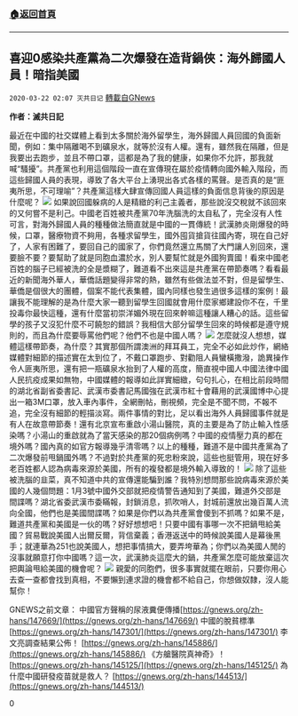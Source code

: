 ###  [:house:返回首頁](https://github.com/ourhimalayas/txt)
---

## 喜迎0感染共產黨為二次爆發在造背鍋俠：海外歸國人員！暗指美國
`2020-03-22 02:07 灭共日记` [轉載自GNews](https://gnews.org/zh-hant/148392/)

**作者：滅共日記**

最近在中國的社交媒體上看到太多關於海外留學生，海外歸國人員回國的負面新聞，例如：集中隔離喝不到礦泉水，就等於沒有人權。還有，雖然我在隔離，但是我要出去跑步，並且不帶口罩，這都是為了我的健康，如果你不允許，那我就喊“騷擾”。共產黨也利用這個階段一直在宣傳現在屬於疫情轉向國外輸入階段，而這些歸國人員的表現，導致了各大平台上湧現出各式各樣的罵聲。是否真的是“匪夷所思，不可理喻”？共產黨這樣大肆宣傳回國人員這樣的負面信息背後的原因是什麼呢？
![](https://s3-ap-northeast-1.amazonaws.com/news.guo.offload.media/wp-content/uploads/2020/03/22020307/1-1-39.jpg)
如果說回國躲病的人是精緻的利己主義者，那些說沒交稅就不該回來的又何嘗不是利己。中國老百姓被共產黨70年洗腦洗的太自私了，完全沒有人性可言，對海外歸國人員的種種做法簡直就是中國的一貫傳統！武漢肺炎剛爆發的時候，口罩，醫療物資不夠用，各種求留學生，國外囤貨搶貨往國內寄，現在自己好了，人家有困難了，要回自己的國家了，你們竟然還立馬關了大門讓人別回來，還要臉不要？要幫助了就是同胞血濃於水，別人要幫忙就是外國狗賣國！看來中國老百姓的腦子已經被洗的全是漿糊了，難道看不出來這是共產黨在帶節奏嗎？看看最近的新聞海外華人，華僑話題變得非常的熱，雖然有些做法並不對，但是留學生、華僑是個很大的團體，個案不能代表集體，國內同樣也發生過很多這樣的案例！最讓我不能理解的是為什麼大家一聽到留學生回國就會用什麼家鄉建設你不在，千里投毒你最快這種，還有什麼當初崇洋媚外現在回來幹嘛這種讓人糟心的話。這些留學的孩子又沒犯什麼不可饒恕的錯誤？我相信大部分留學生回來的時候都是遵守規則的，而且為什麼要辱罵他們呢？他們不也是中國人嗎？
![](https://s3-ap-northeast-1.amazonaws.com/news.guo.offload.media/wp-content/uploads/2020/03/22020155/2-4-23.jpg)
怎麼就沒人想想，媒體這樣帶節奏，為什麼？其實那個所謂澳洲的拜耳員工，完全不必如此炒作，網絡媒體對細節的描述實在太到位了，不戴口罩跑步、對勸阻人員蠻橫撒潑，詭異操作令人匪夷所思，還有把一瓶礦泉水抬到了人權的高度，簡直視中國人中國法律中國人民抗疫成果如無物，中國媒體的報導如此詳實細緻，句句扎心，在相比前段時間的湖北省副省委書記、武漢市委書記馬國強在武漢市紅十會藉用的武漢國博中心提出一箱3M口罩，放入車內事件，全網刪帖，刪視頻，完全是不聞不問，不報不追，完全沒有細節的輕描淡寫。兩件事情的對比，足以看出海外人員歸國事件就是有人在故意帶節奏！還有北京宣布重啟小湯山醫院，真的主要是為了防止輸入性感染嗎？小湯山的重啟就為了當天感染的那20個病例嗎？中國的疫情壓力真的都在境外嗎？國內真的如官方報導幾乎清零嗎？以上的種種，難道不是中國共產黨為了二次爆發前甩鍋國外嗎？不過對於共產黨的死忠粉來說，這些也挺管用，現在好多老百姓都人認為病毒來源於美國，所有的複發都是境外輸入導致的！
![](https://s3-ap-northeast-1.amazonaws.com/news.guo.offload.media/wp-content/uploads/2020/03/22020205/3-53.jpg)
除了這些被洗腦的韭菜，真不知道中共的宣傳還能騙到誰？我特別想問那些說病毒來源於美國的人幾個問題：1月3號中國外交部就把疫情警告通知到了美國，難道外交部是間諜嗎？湖北省委武漢市委瞞報，封鎖消息，抓吹哨人，封城前還放出幾百萬人流向全國，他們也是美國間諜嗎？如果是你們以為共產黨會傻到不抓嗎？如果不是，難道共產黨和美國是一伙的嗎？好好想想吧！只要中國有事哪一次不把鍋甩給美國？貿易戰說美國人出爾反爾，背信棄義；香港返送中的時候說美國人是幕後黑手；就連華為251也說美國人，想把事情搞大，要弄垮華為；你們以為美國人閒的沒事就願意打你中國嗎？這一次，武漢肺炎這麼大的鍋，共產黨怎麼可能放棄這次把輿論甩給美國的機會呢？
![](https://s3-ap-northeast-1.amazonaws.com/news.guo.offload.media/wp-content/uploads/2020/03/22020245/4-1-8.jpg)
親愛的同胞們，很多事實就擺在眼前，只要你用心去查一查都會找到真相，不要懶到連求證的機會都不給自己，你想做奴隸，沒人能幫你！

GNEWS之前文章： 
中國官方聲稱的尿液糞便傳播[https://gnews.org/zh-hans/147669/](https://gnews.org/zh-hans/147669/) 
中國的脫貧標準[https://gnews.org/zh-hans/147301/](https://gnews.org/zh-hans/147301/) 
李文亮調查結果公佈！ [https://gnews.org/zh-hans/145886/](https://gnews.org/zh-hans/145886/) 
 《方艙醫院真神奇》！ [https://gnews.org/zh-hans/145125/](https://gnews.org/zh-hans/145125/) 
為什麼中國研發疫苗就是救人？ [https://gnews.org/zh-hans/144513/](https://gnews.org/zh-hans/144513/)

0
